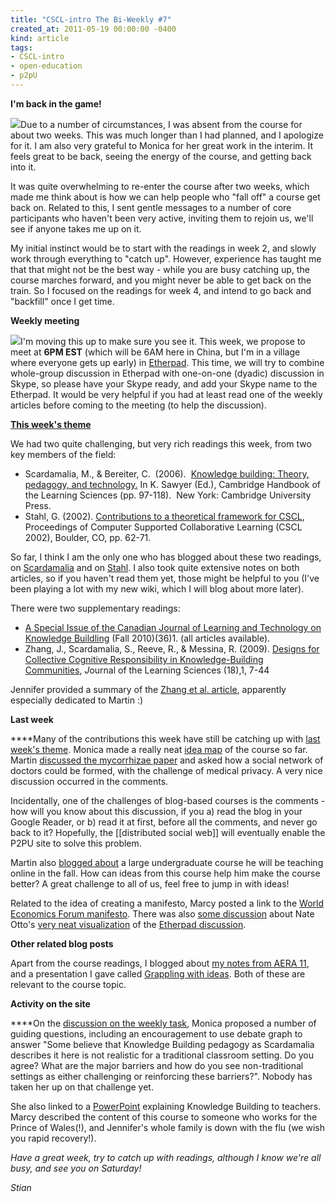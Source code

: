 ```yaml
---
title: "CSCL-intro The Bi-Weekly #7"
created_at: 2011-05-19 00:00:00 -0400
kind: article
tags:
- CSCL-intro
- open-education
- p2pU
---
```


**I'm back in the game!**

![](https://lh5.googleusercontent.com/_0zhFe8pB7to/TdXaYVdi0TI/AAAAAAAAE1A/gxZPeGCWmic/s288/P1000378.JPG)Due
to a number of circumstances, I was absent from the course for about two
weeks. This was much longer than I had planned, and I apologize for it.
I am also very grateful to Monica for her great work in the interim. It
feels great to be back, seeing the energy of the course, and getting
back into it.

It was quite overwhelming to re-enter the course after two weeks, which
made me think about is how we can help people who "fall off" a course
get back on. Related to this, I sent gentle messages to a number of core
participants who haven't been very active, inviting them to rejoin us,
we'll see if anyone takes me up on it.

My initial instinct would be to start with the readings in week 2, and
slowly work through everything to "catch up". However, experience has
taught me that that might not be the best way - while you are busy
catching up, the course marches forward, and you might never be able to
get back on the train. So I focused on the readings for week 4, and
intend to go back and "backfill" once I get time.

**Weekly meeting**

![](https://lh6.googleusercontent.com/_0zhFe8pB7to/TdXaauPyk6I/AAAAAAAAE1I/CNk24KncJwE/s288/P1000381.JPG)I'm
moving this up to make sure you see it. This week, we propose to meet at
**6PM EST** (which will be 6AM here in China, but I'm in a village where
everyone gets up early) in
[Etherpad](http://piratepad.net/cscl-meeting4). This time, we will try
to combine whole-group discussion in Etherpad with one-on-one (dyadic)
discussion in Skype, so please have your Skype ready, and add your Skype
name to the Etherpad. It would be very helpful if you had at least read
one of the weekly articles before coming to the meeting (to help the
discussion).

**[This week's
theme](http://new.p2pu.org/en/groups/introduction-to-the-field-of-computer-supported-co/content/wk-4-knowledge-building/)**

We had two quite challenging, but very rich readings this week, from two
key members of the field:

-   Scardamalia, M., & Bereiter, C.  (2006).  [Knowledge building:
  Theory, pedagogy, and
  technology.](http://www.google.ca/url?sa=t&source=web&cd=1&ved=0CB8QFjAA&url=http%3A%2F%2Fwww.ikit.org%2Ffulltext%2F2006_KBTheory.pdf&rct=j&q=knowledge%20building%3A%20theory%2C%20pedagogy%2C%20technology&ei=TyebTc2FApT6swOEs_CbBA&usg=AFQjCNHzFfObm-c6oVhlo7BgDYHncqGwtA&sig2=Q2AW8fJi0vkvMfVjCMojjA&cad=rja)
  In K. Sawyer (Ed.), Cambridge Handbook of the Learning Sciences (pp.
  97-118).  New York: Cambridge University Press.
-   Stahl, G. (2002). [Contributions to a theoretical framework for
  CSCL](http://www.google.ca/url?sa=t&source=web&cd=3&ved=0CCwQFjAC&url=http%3A%2F%2Fciteseerx.ist.psu.edu%2Fviewdoc%2Fdownload%3Fdoi%3D10.1.1.16.7179%26rep%3Drep1%26type%3Dpdf&rct=j&q=Contributions%20to%20a%20Theoretical%20Framework%20for%20CSCL&ei=hiGdTf67IdKD0QH1h5nSAg&usg=AFQjCNFLNQqCdbewyQBIA3s_5EuzAKtcPA&sig2=bhn0ubfuj-YXR_AH1C04xg&cad=rja),
  Proceedings of Computer Supported Collaborative Learning (CSCL
  2002), Boulder, CO, pp. 62-71.

So far, I think I am the only one who has blogged about these two
readings, on
[Scardamalia](http://reganmian.net/blog/2011/05/17/knowledge-building-theory-pedagogy-and-technology/)
and on
[Stahl](http://reganmian.net/blog/2011/05/19/contributions-to-a-theoretical-framework-for-cscl/).
I also took quite extensive notes on both articles, so if you haven't
read them yet, those might be helpful to you (I've been playing a lot
with my new wiki, which I will blog about more later).

There were two supplementary readings:

-   [A Special Issue of the Canadian Journal of Learning and Technology
  on Knowledge
  Buildling](http://www.cjlt.ca/index.php/cjlt/issue/view/70) (Fall
  2010)(36)1. (all articles available).
-   Zhang, J., Scardamalia, S., Reeve, R., & Messina, R.
  (2009). [Designs for Collective Cognitive Responsibility in
  Knowledge-Building
  Communities](http://www.informaworld.com/smpp/ftinterface~content=a908505465~fulltext=713240930~frm=content), *J*ournal
  of the Learning Sciences (18),1, 7-44

Jennifer provided a summary of the [Zhang et al.
article](http://jenniferclaro.wordpress.com/2011/05/16/summary-of-zhang-scardamalia-reeve-messina-2009/),
apparently especially dedicated to Martin :)

**Last week**

****Many of the contributions this week have still be catching up with
[last week's
theme](http://new.p2pu.org/en/groups/introduction-to-the-field-of-computer-supported-co/content/wk-3-group-cognitioncognitive-artifacts-gerry-stahl/). Monica
made a really neat [idea
map](http://reganmian.net/monica/csclintro/idea-map/) of the course so
far. Martin [discussed the mycorrhizae
paper](http://kaffeikampala.blogspot.com/2011/05/mycorrhizae-paper-and-realities-around.html)
and asked how a social network of doctors could be formed, with the
challenge of medical privacy. A very nice discussion occurred in the
comments.

Incidentally, one of the challenges of blog-based courses is the
comments - how will you know about this discussion, if you a) read the
blog in your Google Reader, or b) read it at first, before all the
comments, and never go back to it? Hopefully, the [[distributed social
web]] will eventually enable the P2PU site to solve this problem.

Martin also [blogged
about](http://kaffeikampala.blogspot.com/2011/05/cscl-with-real-students.html)
a large undergraduate course he will be teaching online in the fall. How
can ideas from this course help him make the course better? A great
challenge to all of us, feel free to jump in with ideas!

Related to the idea of creating a manifesto, Marcy posted a link to the
[World Economics Forum
manifesto](http://www.worldeconomicsassociation.org/WEA/Manifesto.html).
There was also [some
discussion](http://new.p2pu.org/en/groups/introduction-to-the-field-of-computer-supported-co/content/wk-3-group-cognitioncognitive-artifacts-gerry-stahl/#1213)
about Nate Otto's [very neat
visualization](http://ottonomy.net/temp/cscl-intro/interactive-chatlog-wk3.html)
of the [Etherpad
discussion](http://piratepad.net/ep/pad/view/cscl-meeting2).

**Other related blog posts**

Apart from the course readings, I blogged about [my notes from AERA
11](http://reganmian.net/blog/2011/05/17/notes-from-aera11-in-new-orleans/),
and a presentation I gave called [Grappling with
ideas](http://reganmian.net/blog/2011/05/17/grappling-with-ideas-convergence-and-divergence/).
Both of these are relevant to the course topic.

**Activity on the site**

****On the [discussion on the weekly
task](http://new.p2pu.org/en/groups/introduction-to-the-field-of-computer-supported-co/content/wk-4-knowledge-building/),
Monica proposed a number of guiding questions, including an
encouragement to use debate graph to answer "Some believe that Knowledge
Building pedagogy as Scardamalia describes it here is not realistic for
a traditional classroom setting. Do you agree? What are the major
barriers and how do you see non-traditional settings as either
challenging or reinforcing these barriers?". Nobody has taken her up on
that challenge yet.

She also linked to a
[PowerPoint](http://www.slideshare.net/monzie123/introduction-to-kb-8016437)
explaining Knowledge Building to teachers. Marcy described the content
of this course to someone who works for the Prince of Wales(!), and
Jennifer's whole family is down with the flu (we wish you rapid
recovery!).

*Have a great week, try to catch up with readings, although I know we're
all busy, and see you on Saturday!*

*Stian*
